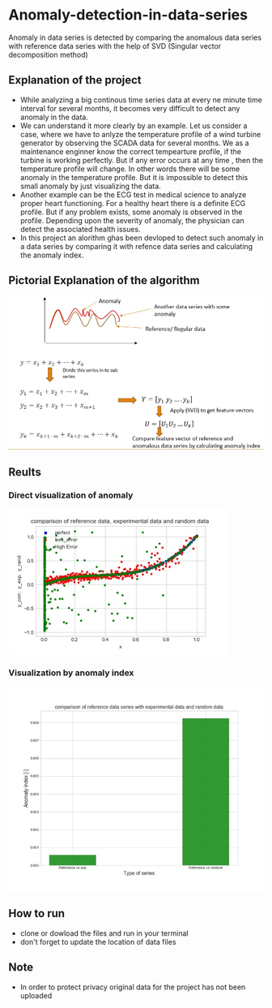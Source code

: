 # Anomaly-detection-in-data-series
Anomaly in data series is detected by comparing the anomalous data series with reference data series with the help of SVD (Singular vector decomposition method)
## Explanation of the project
* While analyzing a big continous time series data at every ne minute time interval for several months, it becomes very difficult to detect any anomaly in the data.
* We can understand it more clearly by an example. Let us consider a case, where we have to anlyze the temperature profile of a wind turbine generator by observing the SCADA data for several months. We as a maintenance enginner know the correct tempearture profile, if the turbine is working perfectly. But if any error occurs at any time , then the temperature profile will change. In other words there will be some anomaly in the temperature profile. But it is impossible to detect this small anomaly by just visualizing the data.
* Another example can be the ECG test in medical science to analyze proper heart functioning. For a healthy heart there is a definite ECG profile. But if any problem exists, some anomaly is observed in the profile. Depending upon the severity of anomaly, the physician can detect the  associated health issues.
* In this project an alorithm ghas been devloped to detect such anomaly in a data series by comparing it with refence data series and calculating the anomaly index.
## Pictorial Explanation of the algorithm
![Explanation of Algorithm](https://github.com/Ajay-kyudai/Anomaly-detection-in-data-series/blob/master/Description%20of%20algorithm.jpg)
## Reults
### Direct visualization of anomaly 
![](Images/comparison%20of%20reference%2C%20experimental%20and%20random%20data.jpeg)
### Visualization by anomaly index
![](Images/Anomaly%20index.jpeg)
## How to run
* clone or dowload the files  and run in your terminal
* don't forget to update the location of data files
## Note
* In order to protect privacy original data for the project has not been uploaded
